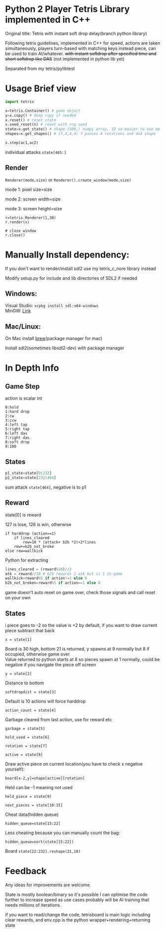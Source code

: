 # Python 2 Player Tetris Library implemented in C++


Original title: Tetris with instant soft drop delay(branch python library)

Following tetris guidelines, implemented in C++ for speed, actions are taken simultaneously, players turn-based with matching keys instead piece, can be used to train AI/whatever. ~~with instant softdrop after specified time and short softdrop like DAS~~ (not implemented in python lib yet)

Separated from my tetris/pylibtest

# Usage Brief view
```python
import tetris

x=tetris.Container() # game object
y=x.copy() # deep copy if needed
x.reset() # reset state
x.seed_reset(n) # reset with rng seed
state=x.get_state() # shape (500,) numpy array, 1D so easier to use mp shared memory, more info below
shapes=x.get_shapes() # (7,4,4,4) 7 pieces 4 rotations and 4x4 shape 

x.step(ac1,ac2)
```

individual attacks `state[465:]`
## Render
`Renderer(mode,size)`
or
`Renderer().create_window(mode,size)`

mode 1: pixel size=size

mode 2: screen width=size

mode 3: screen height=size
```
r=tetris.Renderer(1,30) 
r.render(x)

# close window
r.close()
```
# Manually Install dependency:
If you don't want to render/install sdl2 use my tetris\_c\_nore library instead

Modify setup.py for include and lib directories of SDL2 if needed
## Windows:

Visual Studio: `vcpkg install sdl:x64-windows`\
MinGW: [Link](https://github.com/libsdl-org/SDL/releases/latest)

## Mac/Linux:
On Mac install [brew](https://brew.sh)(package manager for mac)

Install sdl2(sometimes libsdl2-dev) with package manager


# In Depth Info
## Game Step

action is scalar int
```
0:hold
1:hard drop
2:cw
3:ccw
4:left tap
5:right tap
6:left das
7:right das
8:soft drop
9:180
```
## States
```python
p1_state=state[0:232]
p2_state=state[232:464]
```
sum attack `state[464]`, negative is to p1
## Reward
state[0] is reward

127 is lose, 126 is win, otherwise 

```
if harddrop (action==1)
    if lines_cleared
        rew=10 * (attack+ b2b *2)+2*lines
    rew+=b2b_not_broke
else rew=wallkick
```
Python for extracting
```python
lines_cleared = (reward%10)//2
atk = reward//10 # b2b rewards 2 atk but is 1 in-game
wallkick=reward%5 if action!=1 else 0
b2b_not_broken=reward%5 if action==1 else 0
```

game doesn't auto reset on game over, check those signals and call reset on your own

## States
i piece goes to -2 so the value is +2 by default, if you want to draw current piece subtract that back

`x = state[1]`

Board is 30 high, bottom 21 is returned, y spawns at 9 normally but 8 if occupied, otherwise game over.\
Value returned to python starts at 8 so pieces spawn at 1 normally, could be negative if you navigate the piece off screen

`y = state[2]`

Distance to bottom

`softdropdist = state[3]`

Default is 10 actions will force harddrop

`action_count = state[4]`

Garbage cleared from last action, use for reward etc

`garbage = state[5]`

`hold_used = state[6]`

`rotation = state[7]`

`active = state[8]`

Draw active piece on current location(you have to check x negative yourself):

`board[x-2,y]=shape[active][rotation]`

Held can be -1 meaning not used

`held_piece = state[9]`

`next_pieces = state[10:15]`

Cheat data(hidden queue)

`hidden_queue=state[15:22]`

Less cheating because you can manually count the bag:

`hidden_queue=sort(state[15:22])`


Board `state[22:232].reshape(21,10)`

# Feedback
Any ideas for improvements are welcome. 

State is mostly boolean/binary so it's possible I can optimise the code further to increase speed as use cases probably will be AI training that needs millions of iterations. 

if you want to read/change the code, tetrisboard is main logic including clear rewards, and env.cpp is the python wrapper+rendering+returning state
